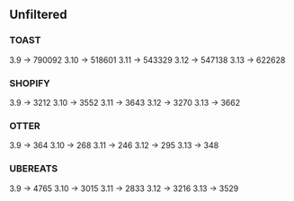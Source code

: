 ## Unfiltered

### TOAST
3.9	-> 790092
3.10	-> 518601
3.11	-> 543329 
3.12	-> 547138
3.13	-> 622628

### SHOPIFY
3.9	-> 3212
3.10 	-> 3552
3.11 	-> 3643
3.12	-> 3270
3.13	-> 3662

### OTTER
3.9	-> 364
3.10	-> 268
3.11	-> 246
3.12	-> 295
3.13 	-> 348

### UBEREATS
3.9	-> 4765
3.10	-> 3015
3.11	-> 2833
3.12	-> 3216
3.13	-> 3529


